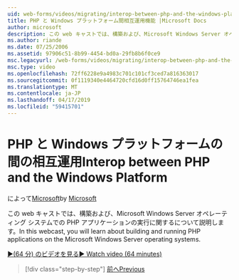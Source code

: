 ```yaml
---
uid: web-forms/videos/migrating/interop-between-php-and-the-windows-platform
title: PHP と Windows プラットフォーム間相互運用機能 |Microsoft Docs
author: microsoft
description: この web キャストでは、構築および、Microsoft Windows Server オペレーティング システムでの PHP アプリケーションの実行に関するについて説明します。
ms.author: riande
ms.date: 07/25/2006
ms.assetid: 97906c51-8b99-4454-bd0a-29fb8b6f0ce9
msc.legacyurl: /web-forms/videos/migrating/interop-between-php-and-the-windows-platform
msc.type: video
ms.openlocfilehash: 72ff6228e9a4983c701c101cf3ced7a816363017
ms.sourcegitcommit: 0f1119340e4464720cfd16d0ff15764746ea1fea
ms.translationtype: MT
ms.contentlocale: ja-JP
ms.lasthandoff: 04/17/2019
ms.locfileid: "59415701"
---
```

# <a name="interop-between-php-and-the-windows-platform"></a><span data-ttu-id="4d1c9-103">PHP と Windows プラットフォームの間の相互運用</span><span class="sxs-lookup"><span data-stu-id="4d1c9-103">Interop between PHP and the Windows Platform</span></span>

<span data-ttu-id="4d1c9-104">によって[Microsoft](https://github.com/microsoft)</span><span class="sxs-lookup"><span data-stu-id="4d1c9-104">by [Microsoft](https://github.com/microsoft)</span></span>

<span data-ttu-id="4d1c9-105">この web キャストでは、構築および、Microsoft Windows Server オペレーティング システムでの PHP アプリケーションの実行に関するについて説明します。</span><span class="sxs-lookup"><span data-stu-id="4d1c9-105">In this webcast, you will learn about building and running PHP applications on the Microsoft Windows Server operating systems.</span></span>

[<span data-ttu-id="4d1c9-106">&#9654;(64 分) のビデオを見る</span><span class="sxs-lookup"><span data-stu-id="4d1c9-106">&#9654; Watch video (64 minutes)</span></span>](https://channel9.msdn.com/Blogs/ASP-NET-Site-Videos/interop-between-php-and-the-windows-platform)

> [!div class="step-by-step"]
> [<span data-ttu-id="4d1c9-107">前へ</span><span class="sxs-lookup"><span data-stu-id="4d1c9-107">Previous</span></span>](introduction-to-aspnet-for-coldfusion-developers-building-an-aspnet-application.md)
